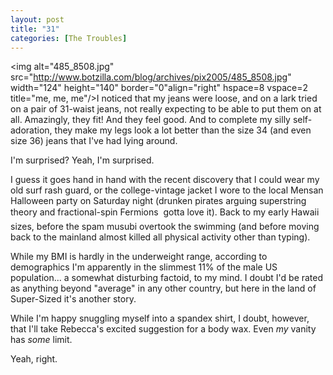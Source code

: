 ```yaml
---
layout: post
title: "31"
categories: [The Troubles]
---
```

<img alt="485_8508.jpg" src="http://www.botzilla.com/blog/archives/pix2005/485_8508.jpg" width="124" height="140" border="0"align="right" hspace=8 vspace=2 title="me, me, me"/>I noticed that my jeans were loose, and on a lark tried on a pair of 31-waist jeans, not really expecting to be able to put them on at all. Amazingly, they fit! And they feel good. And to complete my silly self-adoration, they make my legs look a lot better than the size 34 (and even size 36) jeans that I've had lying around.

I'm surprised? Yeah, I'm surprised. 

I guess it goes hand in hand with the recent discovery that I could wear my old surf rash guard, or the college-vintage jacket I wore to the local Mensan Halloween party on Saturday night (drunken pirates arguing superstring theory and fractional-spin Fermions &#151; gotta love it). Back to my early Hawaii sizes, before the spam musubi overtook the swimming (and before moving back to the mainland almost killed all physical activity other than typing).

While my BMI is hardly in the underweight range, according to demographics I'm apparently in the slimmest 11% of the male US population... a somewhat disturbing factoid, to my mind. I doubt I'd be rated as anything beyond "average" in any other country, but here in the land of Super-Sized it's another story.

While I'm happy snuggling myself into a spandex shirt,  I doubt, however, that I'll take Rebecca's excited suggestion for a body wax. Even <i>my</i> vanity has <i>some</i> limit.

Yeah, right.
